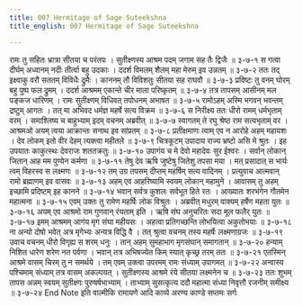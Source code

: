 ```yaml
---
title: 007 Hermitage of Sage Suteekshna
title_english: 007 Hermitage of Sage Suteekshna

---
```

<div class="audioEmbed"  caption="श्रीराम-हरिसीताराममूर्ति-घनपाठिभ्यां वचनम्" src="https://archive.org/download/Ramayana-recitation-Sriram-harisItArAmamUrti-Ghanapaati-v2/Kanda_3/Kanda_3_ARK-007-Rama_-_Sutheekshnana_Samvadaha.mp3"></div>
रामः तु सहितः भ्रात्रा सीतया च परंतपः ।  
सुतीक्ष्णस्य आश्रम पदम् जगाम सह तैः द्विजैः ॥ ३-७-१  
स गत्वा दीर्घम् अध्वानम् नदीः तीर्त्वा बहु उदकाः ।  
ददर्श विमलम् शैलम् महा मेरुम् इव उन्नतम् ॥ ३-७-२  
ततः तद् इक्ष्वाकु वरौ सततम् विविधैः द्रुमैः ।  
काननम् तौ विविशतुः सीतया सह राघवौ ॥ ३-७-३  
प्रविष्टः तु वनम् घोरम् बहु पुष्प फल द्रुमम् ।  
ददर्श आश्रमम् एकान्ते चीर माला परिष्कृतम् ॥ ३-७-४  
तत्र तापसम् आसीनम् मल पङ्कज धारिणम् ।  
रामः सुतीक्ष्णम् विधिवत् तपोधनम् अभाषत ॥ ३-७-५  
रामोऽहम् अस्मि भगवन् भवन्तम् द्रष्टुम् आगतः ।  
तत् मा अभिवद धर्मज्ञ महर्षे सत्य विक्रम ॥ ३-७-६  
स निरीक्ष्य ततः धीरो रामम् धर्मभृताम् वरम् ।  
समाश्लिष्य च बाहुभ्याम् इदम् वचनम् अब्रवीत् ॥ ३-७-७  
स्वागतम् ते रघु श्रेष्ठ राम सत्यभृताम् वर ।  
आश्रमओ अयम् त्वया आक्रान्तः सनाथ इव सांप्रतम् ॥ ३-७-८  
प्रतीक्षमाणः त्वाम् एव न आरोहे अहम् महायशः ।  
देव लोकम् इतो वीर देहम् त्यक्त्वा महीतले ॥ ३-७-९  
चित्रकूटम् उपादाय राज्य भ्रष्टो असि मे श्रुतः ।  
इह उपयातः काकुत्स्थः देवराजः शततक्रतुः ॥ ३-७-१०  
उपागंय च मे देवो महादेवः सुर ईश्वरः ।  
सर्वान् लोकान् जितान् आह मम पुण्येन कर्मणा ॥ ३-७-११  
तेषु देव ऋषि जुष्टेषु जितेशु तपसा मया ।  
मत् प्रसादात् स भार्यः त्वम् विहरस्व स लक्ष्मणः ॥ ३-७-१२  
तम् उग्र तपसम् दीप्तम् महर्षिम् सत्य वादिनम् ।  
प्रत्युवाच आत्मवान् रामो ब्रह्माणम् इव वासवः ॥ ३-७-१३  
अहम् एव आहरिष्यामि स्वयम् लोकान् महामुने ।  
आवासम् तु अहम् इच्छामि प्रदिष्टम् इह कानने ॥ ३-७-१४  
भवान् सर्वत्र कुशलः सर्वभूत हिते रतः ।  
आख्यातः शरभंगेन गौतमेन महात्मना ॥ ३-७-१५  
एवम् उक्तः तु रामेण महर्षिः लोक विश्रुतः ।  
अब्रवीत् मधुरम् वाक्यम् हर्षेण महता युतः ॥ ३-७-१६  
अयम् एव आश्रमो राम गुणवान् रंयताम् इति ।  
ऋषि संघ अनुचरितः सदा मूल फलैर् युतः ॥ ३-७-१७  
इमम् आश्रमम् आगंय मृग संघा महीयसः ।  
अहत्वा प्रतिगच्छन्ति लोभयित्वा अकुतोभयाः ॥ ३-७-१८  
ना अन्यो दोषो भवेत् अत्र मृगेभ्यः अन्यत्र विद्धि वै ।  
तत् श्रुत्वा वचनम् तस्य महर्षेः लक्ष्मणाग्रजः ॥ ३-७-१९  
उवाच वचनम् धीरो विगृह्य स शरम् धनुः ।  
तान् अहम् सुमहाभाग मृगसंघान् समागतान् ॥ ३-७-२०  
हन्याम् निशित धारेण शरेण नत पर्वणा ।  
भवान् तत्र अभिषज्येत किम् स्यात् कृच्छ्र तरम् ततः ॥ ३-७-२१  
एतस्मिन् आश्रमे वासम् चिरम् तु न समर्थये ।  
तम् एवम् उक्त्वा उपरमम् रामः संध्याम् उपागमत् ॥ ३-७-२२  
अन्वास्य पश्चिमाम् संध्याम् तत्र वासम् अकल्पयत् ।  
सुतीक्ष्णस्य आश्रमे रंये सीतया लक्ष्मनेन च ॥ ३-७-२३  
ततः शुभम् तापस अन्नम्  
स्वयम् सुतीक्ष्णः पुरुषर्षभाभ्याम् ।  
ताभ्याम् सुसत्कृत्य ददौ महात्मा  
संध्या निवृत्तौ रजनीम् समीक्ष्य ॥ ३-७-२४  
End Note  
इति वाल्मीकि रामायणे आदि काव्ये अरण्य काण्डे सप्तमः सर्गः